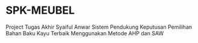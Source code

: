 # SPK-MEUBEL
Project Tugas Akhir Syaiful Anwar Sistem Pendukung Keputusan Pemilihan Bahan Baku Kayu Terbaik Menggunakan Metode AHP dan SAW

